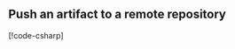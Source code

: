 
## Push an artifact to a remote repository

[!code-csharp[](../../tests/OrasProject.Oras.Tests/documentations/PushArtifact.cs#L26-L40)]